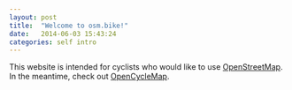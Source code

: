 ```yaml
---
layout: post
title:  "Welcome to osm.bike!"
date:   2014-06-03 15:43:24
categories: self intro
---
```


This website is intended for cyclists who would like to use [OpenStreetMap].
In the meantime, check out [OpenCycleMap].

[OpenStreetMap]: https://www.openstreetmap.org/
[OpenCycleMap]: http://opencyclemap.org/
